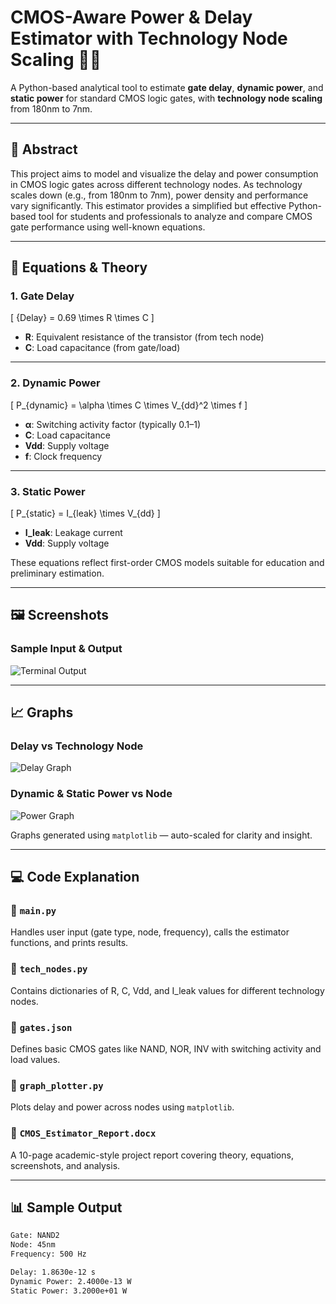 # CMOS-Aware Power & Delay Estimator with Technology Node Scaling 🧠🔬

A Python-based analytical tool to estimate **gate delay**, **dynamic power**, and **static power** for standard CMOS logic gates, with **technology node scaling** from 180nm to 7nm.

---

## 📘 Abstract

This project aims to model and visualize the delay and power consumption in CMOS logic gates across different technology nodes. As technology scales down (e.g., from 180nm to 7nm), power density and performance vary significantly. This estimator provides a simplified but effective Python-based tool for students and professionals to analyze and compare CMOS gate performance using well-known equations.

---

## 🧮 Equations & Theory

### 1. **Gate Delay**  
\[
{Delay} = 0.69 \times R \times C
\]

- **R**: Equivalent resistance of the transistor (from tech node)
- **C**: Load capacitance (from gate/load)

---

### 2. **Dynamic Power**  
\[
P_{dynamic} = \alpha \times C \times V_{dd}^2 \times f
\]

- **α**: Switching activity factor (typically 0.1–1)
- **C**: Load capacitance
- **Vdd**: Supply voltage
- **f**: Clock frequency

---

### 3. **Static Power**  
\[
P_{static} = I_{leak} \times V_{dd}
\]

- **I_leak**: Leakage current
- **Vdd**: Supply voltage

These equations reflect first-order CMOS models suitable for education and preliminary estimation.

---

## 🖼️ Screenshots

### Sample Input & Output
![Terminal Output](<img width="392" height="189" alt="Screenshot 2025-07-27 220401" src="https://github.com/user-attachments/assets/69e5eb88-571a-4816-97cb-2d8f813f72a7" />
)

---

## 📈 Graphs

### Delay vs Technology Node
![Delay Graph](<img width="790" height="493" alt="Screenshot 2025-07-27 220419" src="https://github.com/user-attachments/assets/754aaa3c-ba4d-4546-9762-6c4357d59d42" />
)

### Dynamic & Static Power vs Node
![Power Graph](<img width="787" height="493" alt="Screenshot 2025-07-27 220435" src="https://github.com/user-attachments/assets/91acee63-d7c7-42f1-a42c-58a73f7edd48" />
)

Graphs generated using `matplotlib` — auto-scaled for clarity and insight.

---

## 💻 Code Explanation

### 🔹 `main.py`  
Handles user input (gate type, node, frequency), calls the estimator functions, and prints results.

### 🔹 `tech_nodes.py`  
Contains dictionaries of R, C, Vdd, and I_leak values for different technology nodes.

### 🔹 `gates.json`  
Defines basic CMOS gates like NAND, NOR, INV with switching activity and load values.

### 🔹 `graph_plotter.py`  
Plots delay and power across nodes using `matplotlib`.

### 🔹 `CMOS_Estimator_Report.docx`  
A 10-page academic-style project report covering theory, equations, screenshots, and analysis.

---

## 📊 Sample Output

```bash
Gate: NAND2
Node: 45nm
Frequency: 500 Hz

Delay: 1.8630e-12 s
Dynamic Power: 2.4000e-13 W
Static Power: 3.2000e+01 W
